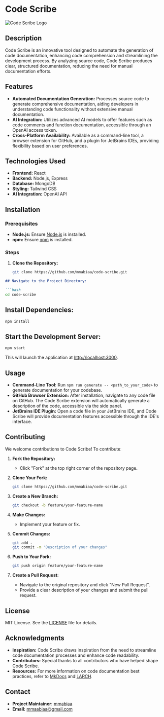 # Code Scribe

![Code Scribe Logo](https://github.com/Mmabiaa/code-scribe-online/blob/main/public/home.png)

## Description

Code Scribe is an innovative tool designed to automate the generation of code documentation, enhancing code comprehension and streamlining the development process. By analyzing source code, Code Scribe produces clear, structured documentation, reducing the need for manual documentation efforts.

## Features

- **Automated Documentation Generation:** Processes source code to generate comprehensive documentation, aiding developers in understanding code functionality without extensive manual documentation.
- **AI Integration:** Utilizes advanced AI models to offer features such as code comments and function documentation, accessible through an OpenAI access token.
- **Cross-Platform Availability:** Available as a command-line tool, a browser extension for GitHub, and a plugin for JetBrains IDEs, providing flexibility based on user preferences.

## Technologies Used

- **Frontend:** React
- **Backend:** Node.js, Express
- **Database:** MongoDB
- **Styling:** Tailwind CSS
- **AI Integration:** OpenAI API

## Installation

### Prerequisites

- **Node.js:** Ensure [Node.js](https://nodejs.org/) is installed.
- **npm:** Ensure [npm](https://www.npmjs.com/) is installed.

### Steps

1. **Clone the Repository:**

   ```bash
   git clone https://github.com/mmabiaa/code-scribe.git
```markdown
## Navigate to the Project Directory:

```bash
cd code-scribe
```

## Install Dependencies:

```bash
npm install
```

## Start the Development Server:

```bash
npm start
```

This will launch the application at [http://localhost:3000](http://localhost:3000).

## Usage

- **Command-Line Tool:** Run `npm run generate -- <path_to_your_code>` to generate documentation for your codebase.
- **GitHub Browser Extension:** After installation, navigate to any code file on GitHub. The Code Scribe extension will automatically generate a description of the code, accessible via the side panel.
- **JetBrains IDE Plugin:** Open a code file in your JetBrains IDE, and Code Scribe will provide documentation features accessible through the IDE's interface.

## Contributing

We welcome contributions to Code Scribe! To contribute:

1. **Fork the Repository:**

   - Click "Fork" at the top right corner of the repository page.

2. **Clone Your Fork:**

   ```bash
   git clone https://github.com/mmabiaa/code-scribe.git
   ```

3. **Create a New Branch:**

   ```bash
   git checkout -b feature/your-feature-name
   ```

4. **Make Changes:**

   - Implement your feature or fix.

5. **Commit Changes:**

   ```bash
   git add .
   git commit -m "Description of your changes"
   ```

6. **Push to Your Fork:**

   ```bash
   git push origin feature/your-feature-name
   ```

7. **Create a Pull Request:**

   - Navigate to the original repository and click "New Pull Request".
   - Provide a clear description of your changes and submit the pull request.

## License

MIT License. See the [LICENSE](LICENSE) file for details.

## Acknowledgments

- **Inspiration:** Code Scribe draws inspiration from the need to streamline code documentation processes and enhance code readability.
- **Contributors:** Special thanks to all contributors who have helped shape Code Scribe.
- **Resources:** For more information on code documentation best practices, refer to [MkDocs](https://www.mkdocs.org/user-guide/writing-your-docs/) and [LARCH](https://arxiv.org/abs/2308.03099).

## Contact

- **Project Maintainer:** [mmabiaa](https://github.com/mmabiaa)
- **Email:** [mmaabiaa@gmail.com](mailto:mmaabiaa@gmail.com)
```
